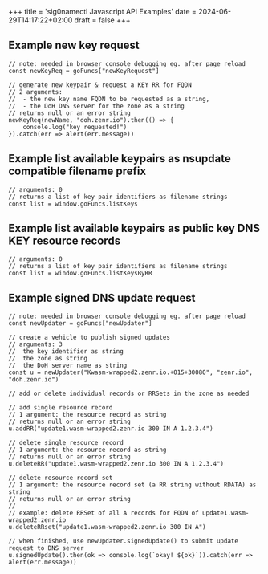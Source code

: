 +++
title = 'sig0namectl Javascript API Examples'
date = 2024-06-29T14:17:22+02:00
draft = false
+++
## Example new key request
```
// note: needed in browser console debugging eg. after page reload 
const newKeyReq = goFuncs["newKeyRequest"]

// generate new keypair & request a KEY RR for FQDN
// 2 arguments: 
//  - the new key name FQDN to be requested as a string, 
//  - the DoH DNS server for the zone as a string
// returns null or an error string
newKeyReq(newName, "doh.zenr.io").then(() => {
    console.log("key requested!")
}).catch(err => alert(err.message))
```
## Example list available keypairs as nsupdate compatible filename prefix
```
// arguments: 0
// returns a list of key pair identifiers as filename strings
const list = window.goFuncs.listKeys
```

## Example list available keypairs as public key DNS KEY resource records
```
// arguments: 0
// returns a list of key pair identifiers as filename strings
const list = window.goFuncs.listKeysByRR
```


## Example signed DNS update request
```
// note: needed in browser console debugging eg. after page reload 
const newUpdater = goFuncs["newUpdater"]

// create a vehicle to publish signed updates
// arguments: 3
//  the key identifier as string
//  the zone as string
//  the DoH server name as string
const u = newUpdater("Kwasm-wrapped2.zenr.io.+015+30080", "zenr.io", "doh.zenr.io")

// add or delete individual records or RRSets in the zone as needed

// add single resource record
// 1 argument: the resource record as string
// returns null or an error string
u.addRR("update1.wasm-wrapped2.zenr.io 300 IN A 1.2.3.4")

// delete single resource record
// 1 argument: the resource record as string
// returns null or an error string
u.deleteRR("update1.wasm-wrapped2.zenr.io 300 IN A 1.2.3.4")

// delete resource record set
// 1 argument: the resource record set (a RR string without RDATA) as string
// returns null or an error string
//
// example: delete RRSet of all A records for FQDN of update1.wasm-wrapped2.zenr.io
u.deleteRRset("update1.wasm-wrapped2.zenr.io 300 IN A")

// when finished, use newUpdater.signedUpdate() to submit update request to DNS server
u.signedUpdate().then(ok => console.log(`okay! ${ok}`)).catch(err => alert(err.message))
```
